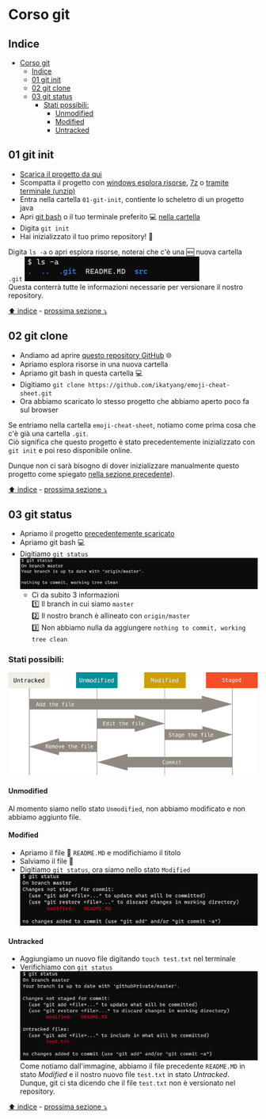 # Corso git

## Indice

<!-- TOC -->
* [Corso git](#corso-git)
  * [Indice](#indice)
  * [01 git init](#01-git-init)
  * [02 git clone](#02-git-clone)
  * [03 git status](#03-git-status)
    * [Stati possibili:](#stati-possibili-)
      * [Unmodified](#unmodified)
      * [Modified](#modified)
      * [Untracked](#untracked)
<!-- TOC -->

## 01 git init

* [Scarica il progetto da qui](01-git-init/01-git-init.zip)
* Scompatta il progetto con [windows esplora risorse](https://support.microsoft.com/it-it/windows/comprimere-e-decomprimere-file-f6dde0a7-0fec-8294-e1d3-703ed85e7ebc), [7z](https://www.7-zip.org/download.html) o [tramite terminale (unzip)](https://linux.die.net/man/1/unzip) 
* Entra nella cartella `01-git-init`, contiente lo scheletro di un progetto java
* Apri [git bash](https://gitforwindows.org/) o il tuo terminale preferito :computer: [nella cartella](https://www.toolsqa.com/git/common-directory-commands-on-git-bash/#:~:text=Open%20Git%20Bash%20directly%20in%20the%20folder&text=For%20this%2C%20go%20to%20the,%3D%3E%20Open%20Git%20Bash%20here.)
* Digita `git init`
* Hai inizializzato il tuo primo repository! :partying_face:

Digita `ls -a` o apri esplora risorse, noterai che c'è una :new: nuova cartella `.git`
![git init](images/git-init.png)   
Questa conterrà tutte le informazioni necessarie per versionare il nostro repository.

[:arrow_up: indice](#indice) - [prossima sezione :arrow_heading_down:](#02-git-clone)

## 02 git clone

* Andiamo ad aprire [questo repository GitHub](https://github.com/dc-zerob/01-git-init) :globe_with_meridians:
* Apriamo esplora risorse in una nuova cartella
* Apriamo git bash in questa cartella :computer:
* Digitiamo `git clone https://github.com/ikatyang/emoji-cheat-sheet.git`
* Ora abbiamo scaricato lo stesso progetto che abbiamo aperto poco fa sul browser

Se entriamo nella cartella `emoji-cheat-sheet`, notiamo come prima cosa che c'è già una cartella `.git`.   
Ciò significa che questo progetto è stato precedentemente inizializzato con `git init` e poi reso disponibile online.   

Dunque non ci sarà bisogno di dover inizializzare manualmente questo progetto come spiegato [nella sezione precedente](#01-git-init)).

[:arrow_up: indice](#indice) - [prossima sezione :arrow_heading_down:](#03-git-status)

## 03 git status

* Apriamo il progetto [precedentemente scaricato](#02-git-clone)
* Apriamo git bash :computer:
* Digitiamo `git status`
![git status](images/git-status.png)
  * Ci da subito 3 informazioni   
  :one: Il branch in cui siamo `master`    
  :two: Il nostro branch è allineato con `origin/master`    
  :three: Non abbiamo nulla da aggiungere `nothing to commit, working tree clean`    

### Stati possibili:
![git-status-lifecycle.png](images/git-status-lifecycle.png)    


#### Unmodified
Al momento siamo nello stato `Unmodified`, non abbiamo modificato e non abbiamo aggiunto file.

#### Modified
* Apriamo il file :pencil: `README.MD` e modifichiamo il titolo 
* Salviamo il file :floppy_disk:
* Digitiamo `git status`, ora siamo nello stato `Modified`
![git-status-modified.png](images/git-status-modified.png)    

#### Untracked
* Aggiungiamo un nuovo file digitando `touch test.txt` nel terminale
* Verifichiamo con `git status`
  ![git-status-untracked.png](images/git-status-untracked.png)    
Come notiamo dall'immagine, abbiamo il file precedente `README.MD` in stato _Modified_ e il nostro nuovo file `test.txt` in stato _Untracked_.     
Dunque, git ci sta dicendo che il file `test.txt` non è versionato nel repository.

[:arrow_up: indice](#indice) - [prossima sezione :arrow_heading_down:](#03-git-status)
